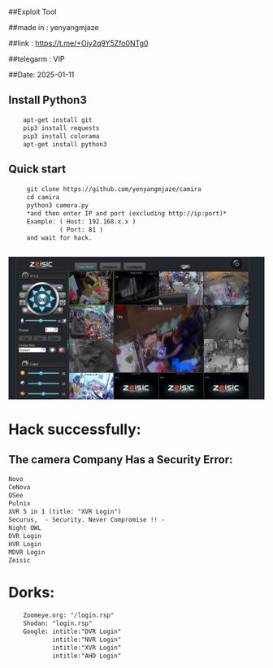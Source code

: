 

##Exploit Tool

##made in : yenyangmjaze

##link : https://t.me/+Oiy2q9Y5Zfo0NTg0 

##telegarm : VIP

##Date: 2025-01-11

	
## Install Python3
        apt-get install git
        pip3 install requests
        pip3 install colorama
        apt-get install python3

## Quick start
```
     git clone https://github.com/yenyangmjaze/camira
     cd camira
     python3 camera.py
     *and then enter IP and port (excluding http://ip:port)*
     Example: ( Host: 192.168.x.x )
              ( Port: 81 )
     and wait for hack.


```
<img src="https://github.com/kienquoc102/CVE-2018-9995-2/blob/master/in_8.jpg">


# Hack successfully:



## The camera Company Has a Security Error:
	Novo
	CeNova
	QSee
	Pulnix
	XVR 5 in 1 (title: "XVR Login")
	Securus,  - Security. Never Compromise !! - 
	Night OWL
	DVR Login
	HVR Login
	MDVR Login
	Zeisic




# Dorks: 
        Zoomeye.org: "/login.rsp"
        Shodan: "login.rsp"
        Google: intitle:"DVR Login"
                intitle:"NVR Login"
	            intitle:"XVR Login"
	            intitle:"AHD Login"




